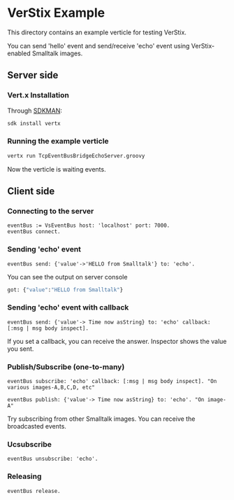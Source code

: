 VerStix Example
========

This directory contains an example verticle for testing VerStix.

You can send 'hello' event and send/receive 'echo' event using VerStix-enabled Smalltalk images.

## Server side

### Vert.x Installation

Through [SDKMAN](http://sdkman.io/):

```bash
sdk install vertx
```

### Running the example verticle
```bash
vertx run TcpEventBusBridgeEchoServer.groovy
```

Now the verticle is waiting events.

## Client side

### Connecting to the server
```Smalltalk
eventBus := VsEventBus host: 'localhost' port: 7000.
eventBus connect.
```

### Sending 'echo' event
```Smalltalk
eventBus send: {'value'->'HELLO from Smalltalk'} to: 'echo'.
```

You can see the output on server console

```bash
got: {"value":"HELLO from Smalltalk"}
```

### Sending 'echo' event with callback
```Smalltalk
eventBus send: {'value'-> Time now asString} to: 'echo' callback: [:msg | msg body inspect].
```

If you set a callback, you can receive the answer. Inspector shows the value you sent.

### Publish/Subscribe (one-to-many)
```Smalltalk
eventBus subscribe: 'echo' callback: [:msg | msg body inspect]. "On various images-A,B,C,D, etc"

eventBus publish: {'value'-> Time now asString} to: 'echo'. "On image-A"
```
Try subscribing from other Smalltalk images. You can receive the broadcasted events.

### Ucsubscribe
```Smalltalk
eventBus unsubscribe: 'echo'.
```

### Releasing
```Smalltalk
eventBus release.
```


